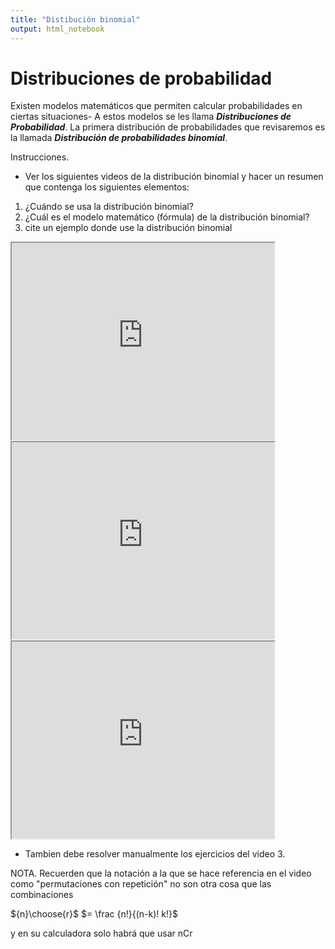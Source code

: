 ```yaml
---
title: "Distibución binomial"
output: html_notebook
---
```


# Distribuciones de probabilidad

Existen modelos matemáticos que permiten calcular probabilidades en ciertas situaciones- A estos modelos se les llama ***Distribuciones de Probabilidad***. La primera distribución de probabilidades que revisaremos es la llamada ***Distribución de probabilidades binomial***.

Instrucciones.

* Ver los siguientes videos de la distribución binomial y hacer un resumen que contenga los siguientes elementos:
1. ¿Cuándo se usa la distribución binomial?
2. ¿Cuál es el modelo matemático (fórmula) de la distribución binomial?
3. cite un ejemplo donde use la distribución binomial



<iframe width="420" height="315" src="https://www.youtube.com/watch?v=Nl7BsFe4xmY"> </iframe>

<iframe width="420" height="315" src="https://www.youtube.com/watch?v=G8l4GwydS8s"> </iframe>

<iframe width="420" height="315" src="https://www.youtube.com/watch?v=Vps5jvmJvxg"> </iframe>


* Tambien debe resolver manualmente los ejercicios del video 3.




NOTA. Recuerden que la notación a la que se hace referencia en el video como "permutaciones con repetición" no son otra cosa que las combinaciones

${n}\choose{r}$ $= \frac {n!}{(n-k)! k!}$ 

y en su calculadora solo habrá que usar nCr

